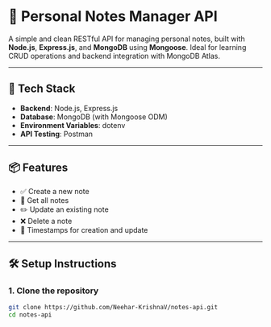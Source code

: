 # 📝 Personal Notes Manager API

A simple and clean RESTful API for managing personal notes, built with **Node.js**, **Express.js**, and **MongoDB** using **Mongoose**. Ideal for learning CRUD operations and backend integration with MongoDB Atlas.

---

## 🔧 Tech Stack

- **Backend**: Node.js, Express.js
- **Database**: MongoDB (with Mongoose ODM)
- **Environment Variables**: dotenv
- **API Testing**: Postman

---

## 📦 Features

- ✅ Create a new note
- 📖 Get all notes
- ✏️ Update an existing note
- ❌ Delete a note
- 📅 Timestamps for creation and update

---

## 🛠 Setup Instructions

### 1. Clone the repository

```bash
git clone https://github.com/Neehar-KrishnaV/notes-api.git
cd notes-api
